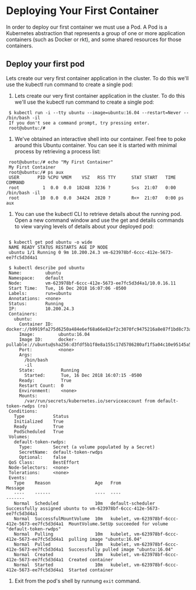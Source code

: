 # Deploying Your First Container
In order to deploy our first container we must use a Pod. A Pod is a Kubernetes abstraction that represents a group of one or more application containers (such as Docker or rkt), and some shared resources for those containers.

## Deploy your first pod
Lets create our very first container application in the cluster. To do this we'll use the kubectl run command to create a single pod:

1. Lets create our very first container application in the cluster. To do this we'll use the kubectl run command to create a single pod:
```
 $ kubectl run -i --tty ubuntu --image=ubuntu:16.04 --restart=Never -- /bin/bash -il
 If you don't see a command prompt, try pressing enter.
 root@ubuntu:/#
```

1. We've obtained an interactive shell into our container. Feel free to poke around this Ubuntu container. You can see it is started with minimal process by retrieving a process list:
```
 root@ubuntu:/# echo "My First Container"
 My First Container
 root@ubuntu:/# ps aux
 USER       PID %CPU %MEM    VSZ   RSS TTY      STAT START   TIME COMMAND
 root         1  0.0  0.0  18248  3236 ?        S<s  21:07   0:00 /bin/bash -il
 root        10  0.0  0.0  34424  2820 ?        R<+  21:07   0:00 ps aux
```

1. You can use the kubectl CLI to retrieve details about the running pod. Open a new command window and use the get and details commands to view varying levels of details about your deployed pod: 

```

 $ kubectl get pod ubuntu -o wide 
 NAME READY STATUS RESTARTS AGE IP NODE 
 ubuntu 1/1 Running 0 9m 10.200.24.3 vm-623978bf-6ccc-412e-5673-ee7fc5d3d4a1

 $ kubectl describe pod ubuntu
 Name:         ubuntu
 Namespace:    default
 Node:         vm-623978bf-6ccc-412e-5673-ee7fc5d3d4a1/10.0.16.11
 Start Time:   Tue, 16 Dec 2018 16:07:06 -0500
 Labels:       run=ubuntu
 Annotations:  <none>
 Status:       Running
 IP:           10.200.24.3
 Containers:
   ubuntu:
     Container ID:  docker://b9919fa275d6250a484e6ef68a66e82ef2c3070fc9475216a8e87f1bd8c73a44
     Image:         ubuntu:16.04
     Image ID:      docker-pullable://ubuntu@sha256:d3fdf5b1f8e8a155c17d5786280af1f5a04c10e95145a515279cf17abdf0191f
     Port:          <none>
     Args:
       /bin/bash
       -il
     State:          Running
       Started:      Tue, 16 Dec 2018 16:07:15 -0500
     Ready:          True
     Restart Count:  0
     Environment:    <none>
     Mounts:
       /var/run/secrets/kubernetes.io/serviceaccount from default-token-rwdps (ro)
 Conditions:
   Type           Status
   Initialized    True
   Ready          True
   PodScheduled   True
 Volumes:
   default-token-rwdps:
     Type:        Secret (a volume populated by a Secret)
     SecretName:  default-token-rwdps
     Optional:    false
 QoS Class:       BestEffort
 Node-Selectors:  <none>
 Tolerations:     <none>
 Events:
   Type    Reason                 Age   From                                              Message
   ----    ------                 ----  ----                                              -------
   Normal  Scheduled              10m   default-scheduler                                 Successfully assigned ubuntu to vm-623978bf-6ccc-412e-5673-ee7fc5d3d4a1
   Normal  SuccessfulMountVolume  10m   kubelet, vm-623978bf-6ccc-412e-5673-ee7fc5d3d4a1  MountVolume.SetUp succeeded for volume "default-token-rwdps"
   Normal  Pulling                10m   kubelet, vm-623978bf-6ccc-412e-5673-ee7fc5d3d4a1  pulling image "ubuntu:16.04"
   Normal  Pulled                 10m   kubelet, vm-623978bf-6ccc-412e-5673-ee7fc5d3d4a1  Successfully pulled image "ubuntu:16.04"
   Normal  Created                10m   kubelet, vm-623978bf-6ccc-412e-5673-ee7fc5d3d4a1  Created container
   Normal  Started                10m   kubelet, vm-623978bf-6ccc-412e-5673-ee7fc5d3d4a1  Started container
```

1. Exit from the pod's shell by runnung `exit` command.
